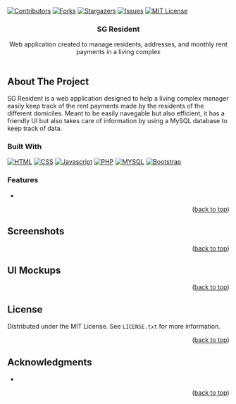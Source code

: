 <!-- Improved compatibility of back to top link: See: https://github.com/othneildrew/Best-README-Template/pull/73 -->
<a name="readme-top"></a>
<!-- PROJECT SHIELDS -->
<!--
*** I'm using markdown "reference style" links for readability.
*** Reference links are enclosed in brackets [ ] instead of parentheses ( ).
*** See the bottom of this document for the declaration of the reference variables
*** for contributors-url, forks-url, etc. This is an optional, concise syntax you may use.
*** https://www.markdownguide.org/basic-syntax/#reference-style-links
-->
[![Contributors][contributors-shield]][contributors-url]
[![Forks][forks-shield]][forks-url]
[![Stargazers][stars-shield]][stars-url]
[![Issues][issues-shield]][issues-url]
[![MIT License][license-shield]][license-url]

<!-- PROJECT LOGO -->

<h3 align="center">SG Resident</h3>

  <p align="center">
    Web application created to manage residents, addresses, and monthly rent payments in a living complex
    <br />
    <br />
  </p>
</div>

<!-- ABOUT THE PROJECT -->
## About The Project
SG Resident is a web application designed to help a living complex manager easily keep track of the rent payments made by the 
residents of the different domiciles. Meant to be easily navegable but also efficient, it has a friendly UI but also takes care
of information by using a MySQL database to keep track of data.<br>

### Built With

[![HTML][HTML]][HTML-url] [![CSS][CSS]][CSS-url] [![Javascript][Javascript]][Javascript-url] [![PHP][PHP]][PHP-url] 
[![MYSQL][MYSQL]][MYSQL] [![Bootstrap][Bootstrap]][Bootstrap-url] 

### Features
- 
<p align="right">(<a href="#readme-top">back to top</a>)</p>

<!-- GETTING STARTED -->
## Screenshots

<p align="right">(<a href="#readme-top">back to top</a>)</p>

<!-- USAGE EXAMPLES -->
## UI Mockups

<p align="right">(<a href="#readme-top">back to top</a>)</p>

<!-- LICENSE -->
## License

Distributed under the MIT License. See `LICENSE.txt` for more information.

<p align="right">(<a href="#readme-top">back to top</a>)</p>

<!-- ACKNOWLEDGMENTS -->
## Acknowledgments
* 

<p align="right">(<a href="#readme-top">back to top</a>)</p>



<!-- MARKDOWN LINKS & IMAGES -->
<!-- https://www.markdownguide.org/basic-syntax/#reference-style-links -->
[contributors-shield]: https://img.shields.io/github/contributors/valeria-gonzalez/SGResident.svg?style=for-the-badge
[contributors-url]: https://github.com/valeria-gonzalez/SGResident/graphs/contributors
[forks-shield]: https://img.shields.io/github/forks/valeria-gonzalez/SGResident.svg?style=for-the-badge
[forks-url]: https://github.com/valeria-gonzalez/SGResident/network/members
[stars-shield]: https://img.shields.io/github/stars/valeria-gonzalez/SGResident.svg?style=for-the-badge
[stars-url]: https://github.com/valeria-gonzalez/SGResident/stargazers
[issues-shield]: https://img.shields.io/github/issues/valeria-gonzalez/SGResident.svg?style=for-the-badge
[issues-url]: https://github.com/valeria-gonzalez/SGResident/issues
[license-shield]: https://img.shields.io/github/license/valeria-gonzalez/SGResident.svg?style=for-the-badge
[license-url]: https://github.com/valeria-gonzalez/SGResident/blob/master/LICENSE.txt
[linkedin-shield]: https://img.shields.io/badge/-LinkedIn-black.svg?style=for-the-badge&logo=linkedin&colorB=555
[linkedin-url]: https://linkedin.com/in/valeria-gonzalez-segura
[product-screenshot]: images/screenshot.png
[HTML]: https://img.shields.io/badge/html5-gray?style=for-the-badge&logo=html5&logoColor=orange
[HTML-url]: https://nodejs.org/en
[CSS]: https://img.shields.io/badge/css3-blue?style=for-the-badge&logo=css3&logoColor=white
[CSS-url]: https://reactnative.dev/
[Javascript]: https://img.shields.io/badge/Javascript-black?style=for-the-badge&logo=javascript&logoColor=yellow
[Javascript-url]: https://www.javascript.com/
[PHP]: https://img.shields.io/badge/php-black?style=for-the-badge&logo=php&logoColor=white
[PHP-url]: https://www.python.org/
[MYSQL]: https://img.shields.io/badge/mysql-blue?style=for-the-badge&logo=mysql&logoColor=white
[MYSQL-url]: https://flask.palletsprojects.com/en/2.3.x/
[Bootstrap]: https://img.shields.io/badge/bootstrap-purple?style=for-the-badge&logo=bootstrap&logoColor=white
[Bootstrap-url]: https://firebase.google.com/docs/firestore
